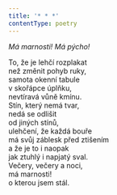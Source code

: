 ```yaml
---
title: '* * *'
contentType: poetry
---
```


<section>

_Má marnosti! Má pýcho!_

To, že je lehčí rozplakat  
než změnit pohyb ruky,  
samota okenní tabule  
v skořápce úplňku,  
nevtíravá vůně kmínu.  
Stín, který nemá tvar,  
nedá se odlišit  
od jiných stínů,  
ulehčení, že každá bouře  
má svůj záblesk před ztišením  
a že je to i naopak  
jak ztuhlý i napjatý sval.  
Večery, večery a noci,  
má marnosti!  
o kterou jsem stál.

</section>
